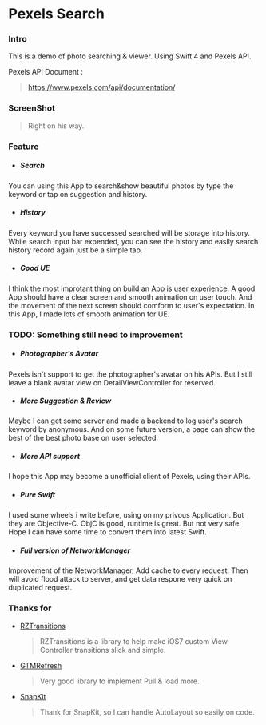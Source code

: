 
# Pexels Search 

### Intro
This is a demo of photo searching & viewer.
Using Swift 4 and Pexels API. 

Pexels API Document :
> https://www.pexels.com/api/documentation/




### ScreenShot
> Right on his way.
  
  
  
  
### Feature
- ##### Search
You can using this App to search&show beautiful photos by type the keyword or tap on suggestion and history.
- ##### History
Every keyword you have successed searched will be storage into history. 
While search input bar expended, you can see the history and easily search history record again just be a simple tap.
- ##### Good UE
I think the most improtant thing on build an App is user experience. 
A good App should have a clear screen and smooth animation on user touch.
And the movement of the next screen should comform to user's expectation.
In this App, I made lots of smooth animation for UE.



### TODO: Something still need to improvement
- ##### Photographer's  Avatar
Pexels isn't support to get the photographer's avatar on his APIs.
But I still leave a blank avatar view on DetailViewController for reserved.
- ##### More Suggestion & Review
Maybe I can get some server and made a backend to log user's search keyword by anonymous.
And on some future version, a page can show the best of the best photo base on user selected.
- ##### More API support
I hope this App may become a unofficial client of Pexels, using their APIs.
- ##### Pure Swift
I used some wheels i write before, using on my privous Application. But they are Objective-C.
ObjC is good, runtime is great. But not very safe. 
Hope I can have some time to convert them into latest Swift.
- ##### Full version of NetworkManager
Improvement of the NetworkManager, Add cache to every request. Then will avoid flood attack to server, and get data respone very quick on duplicated request.

### Thanks for
- [RZTransitions](https://github.com/Raizlabs/RZTransitions) 
  > RZTransitions is a library to help make iOS7 custom View Controller transitions slick and simple.
- [GTMRefresh](https://github.com/GTMYang/GTMRefresh)
  > Very good library to implement Pull & load more.
- [SnapKit](https://github.com/SnapKit/SnapKit)
  > Thank for SnapKit, so I can handle AutoLayout so easily on code.







